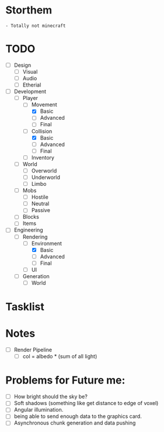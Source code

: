 ﻿# Storthem
	- Totally not minecraft
# TODO
  - [ ] Design
	- [ ] Visual
	- [ ] Audio
	- [ ] Etherial
  - [ ] Development
    - [ ] Player
	  - [ ] Movement
	    - [x] Basic
		- [ ] Advanced
		- [ ] Final
	  - [ ] Collision
	    - [x] Basic
		- [ ] Advanced
		- [ ] Final
	  - [ ] Inventory
	- [ ] World
	  - [ ] Overworld
	  - [ ] Underworld
	  - [ ] Limbo
	- [ ] Mobs
	  - [ ] Hostile
	  - [ ] Neutral
	  - [ ] Passive
	- [ ] Blocks
	- [ ] Items
  - [ ] Engineering
	- [ ] Rendering
	  - [ ] Environment
	    - [x] Basic
		- [ ] Advanced
		- [ ] Final
	  - [ ] UI
	- [ ] Generation
	  - [ ] World
# Tasklist

# Notes
  - [ ] Render Pipeline
    - [ ] col = albedo * (sum of all light)

# Problems for Future me:
  - [ ] How bright should the sky be?
  - [ ] Soft shadows (something like get distance to edge of voxel)
  - [ ] Angular illumination.
  - [ ] being able to send enough data to the graphics card.
  - [ ] Asynchronous chunk generation and data pushing